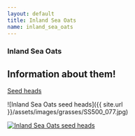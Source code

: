 ```yaml
---
layout: default
title: Inland Sea Oats
name: inland_sea_oats
---
```

### Inland Sea Oats

## Information about them!


[Seed heads](http://www.wildflower.org/image_archive/640x480/SS500/SS500_077.jpg)

![Inland Sea Oats seed heads]({{ site.url }}/assets/images/grasses/SS500_077.jpg)

<p>
  <a href="{{ site.url }}/assets/images/grasses/SS500_077.jpg">
    <img  src="{{ site.url }}/assets/images/grasses/SS500_077.jpg"
        alt="Inland Sea Oats seed heads"
        style = "border: 0;"
    />
  </a>
</p>

